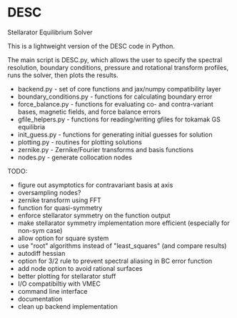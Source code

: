 # DESC
Stellarator Equilibrium Solver

This is a lightweight version of the DESC code in Python. 

The main script is DESC.py, which allows the user to specify the spectral resolution, boundary conditions, pressure and rotational transform profiles, runs the solver, then plots the results.

* backend.py - set of core functions and jax/numpy compatibility layer
* boundary_conditions.py - functions for calculating boundary error
* force_balance.py - functions for evaluating co- and contra-variant bases, magnetic fields, and force balance errors
* gfile_helpers.py - functions for reading/writing gfiles for tokamak GS equilibria
* init_guess.py - functions for generating initial guesses for solution
* plotting.py - routines for plotting solutions
* zernike.py - Zernike/Fourier transforms and basis functions
* nodes.py - generate collocation nodes

TODO:
* figure out asymptotics for contravariant basis at axis
* oversampling nodes?
* zernike transform using FFT
* function for quasi-symmetry
* enforce stellarator symmetry on the function output
* make stellarator symmetry implementation more efficient (especially for non-sym case)
* allow option for square system
* use "root" algorithms instead of "least_squares" (and compare results)
* autodiff hessian
* option for 3/2 rule to prevent spectral aliasing in BC error function
* add node option to avoid rational surfaces
* better plotting for stellarator stuff
* I/O compatibiltiy with VMEC
* command line interface
* documentation
* clean up backend implementation
